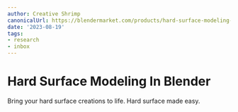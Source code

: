 ```yaml
---
author: Creative Shrimp
canonicalUrl: https://blendermarket.com/products/hard-surface-modeling-in-blender
date: '2023-08-19'
tags:
- research
- inbox
---
```


# Hard Surface Modeling In Blender

Bring your hard surface creations to life.
Hard surface made easy.